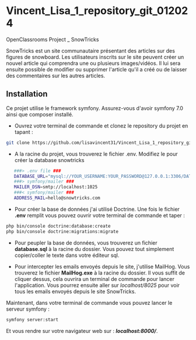 # Vincent_Lisa_1_repository_git_012024
 OpenClassrooms Project _ SnowTricks

 SnowTricks est un site communautaire présentant des articles sur des figures de snowboard. Les utilisateurs inscrits sur le site peuvent créer un nouvel article qui comprendra une ou plusieurs images/vidéos. Il lui sera ensuite possible de modifier ou supprimer l'article qu'il a créé ou de laisser des commentaires sur les autres articles.

## Installation
 Ce projet utilise le framework symfony. Assurez-vous d'avoir symfony 7.0 ainsi que composer installé.

 - Ouvrez votre terminal de commande et clonez le repository du projet en tapant : 
 ```bash
 git clone https://github.com/lisavincent31/Vincent_Lisa_1_repository_git_012024.git
 ```
 - A la racine du projet, vous trouverez le fichier .env. Modifiez le pour créer la database snowtricks
 ```bash
    ###> .env file ###
    DATABASE_URL="mysql://YOUR_USERNAME:YOUR_PASSWORD@127.0.0.1:3306/DATABASE_NAME"
    ###> symfony/mailer ###
    MAILER_DSN=smtp://localhost:1025
    ###< symfony/mailer ###
    ADDRESS_MAIL=hello@snowtricks.com
 ```

 - Pour créer la base de données j'ai utilisé Doctrine. Une fois le fichier **.env** remplit vous pouvez ouvrir votre terminal de commande et taper : 
 ```bash
 php bin/console doctrine:database:create
 php bin/console doctrine:migrations:migrate
 ```
 - Pour peupler la base de données, vous trouverez un fichier **database.sql** à la racine du dossier. Vous pouvez tout simplement copier/coller le texte dans votre éditeur sql.

  - Pour intercepter les emails envoyés depuis le site, j'utilise MailHog. Vous trouverez le fichier **MailHog.exe** à la racine du dossier. Il vous suffit de cliquer dessus, cela ouvrira un terminal de commande pour lancer l'application. Vous pourrez ensuite aller sur *localhost/8025* pour voir tous les emails envoyés depuis le site SnowTricks.
 
Maintenant, dans votre terminal de commande vous pouvez lancer le serveur symfony :
```bash
symfony server:start
```
Et vous rendre sur votre navigateur web sur : **_localhost:8000/_**.